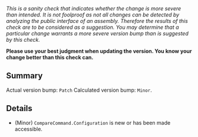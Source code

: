 *This is a sanity check that indicates whether the change is more severe than intended.  It is not foolproof as not all changes can be detected by analyzing the public interface of an assembly.  Therefore the results of this check are to be considered as a suggestion.  You may determine that a particular change warrants a more severe version bump than is suggested by this check.*

**Please use your best judgment when updating the version.  You know your change better than this check can.**

## Summary

Actual version bump: `Patch`
Calculated version bump: `Minor`.

## Details

- (Minor) `CompareCommand.Configuration` is new or has been made accessible.

